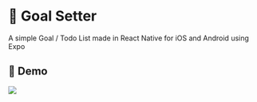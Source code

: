 
# :notebook: Goal Setter

A simple Goal / Todo List made in React Native for iOS and Android using Expo

## :red_circle: Demo
![](https://github.com/BPSCrash/GoalSetter/blob/main/Demo.gif)
